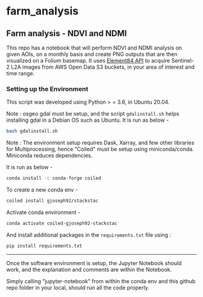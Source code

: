 # farm_analysis

##  Farm analysis - NDVI and NDMI

This repo has a notebook that will perform NDVI and NDMI analysis on given AOIs, on a monthly basis and create PNG outputs that are then visualized on a Folium basemap. It uses [Element84 API](https://www.element84.com/earth-search/) to acquire Sentinel-2 L2A images from AWS Open Data S3 buckets, in your area of interest and time range.


### Setting up the Environment

This script was developed using Python > = 3.6, in Ubuntu 20.04.


Note : osgeo gdal must be setup, and the script `gdalinstall.sh` helps installing gdal in a Debian OS such as Ubuntu.
It is run as below -

```bash
bash gdalinstall.sh
```

Note : The environment setup requires Dask, Xarray, and few other libraries for Multiprocessing, hence "Coiled" must be setup using miniconda/conda. Miniconda reduces dependencies. 

It is run as below -

```bash
conda install -c conda-forge coiled
```

To create a new conda env -

```bash
coiled install gjoseph92/stackstac
```

Activate conda environment -

```bash
conda activate coiled-gjoseph92-stackstac
```

And install additional packages in the `requirements.txt` file using :

```bash
pip install requirements.txt
```

--------------------

Once the software environment is setup, the Jupyter Notebook should work, and the explanation and comments are within the Notebook.

Simply calling "jupyter-notebook" from within the conda env and this github repo folder in your local, should run all the code properly.